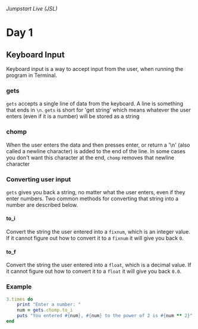 _Jumpstart Live (JSL)_
# Day 1
## Keyboard Input
Keyboard input is a way to accept input from the user, when running the program in Terminal.

### gets
`gets` accepts a single line of data from the keyboard. A line is something that ends in `\n`. `gets` is short for 'get string' which means whatever the user enters (even if it is a number) will be stored as a string

### chomp
When the user enters the data and then presses enter, or return a '\n' (also called a newline character) is added to the end of the line. In some cases you don't want this character at the end, `chomp` removes that newline character

### Converting user input
`gets` gives you back a string, no matter what the user enters, even if they enter numbers. Two common methods for converting that string into a number are described below.

#### to_i
Convert the string the user entered into a `fixnum`, which is an integer value. If it cannot figure out how to convert it to a `fixnum` it will give you back `0`.

#### to_f
Convert the string the user entered into a `float`, which is a decimal value. If it cannot figure out how to convert it to a `float` it will give you back `0.0`.

### Example

```ruby
3.times do
	print "Enter a number: "
	num = gets.chomp.to_i
	puts "You entered #{num}, #{num} to the power of 2 is #{num ** 2}"
end
```
